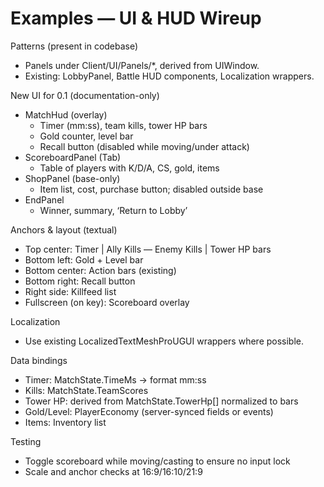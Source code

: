 # Examples — UI & HUD Wireup

Patterns (present in codebase)
- Panels under Client/UI/Panels/*, derived from UIWindow<TScreen>.
- Existing: LobbyPanel, Battle HUD components, Localization wrappers.

New UI for 0.1 (documentation-only)
- MatchHud (overlay)
  - Timer (mm:ss), team kills, tower HP bars
  - Gold counter, level bar
  - Recall button (disabled while moving/under attack)
- ScoreboardPanel (Tab)
  - Table of players with K/D/A, CS, gold, items
- ShopPanel (base-only)
  - Item list, cost, purchase button; disabled outside base
- EndPanel
  - Winner, summary, ‘Return to Lobby’

Anchors & layout (textual)
- Top center: Timer | Ally Kills — Enemy Kills | Tower HP bars
- Bottom left: Gold + Level bar
- Bottom center: Action bars (existing)
- Bottom right: Recall button
- Right side: Killfeed list
- Fullscreen (on key): Scoreboard overlay

Localization
- Use existing LocalizedTextMeshProUGUI wrappers where possible.

Data bindings
- Timer: MatchState.TimeMs → format mm:ss
- Kills: MatchState.TeamScores
- Tower HP: derived from MatchState.TowerHp[] normalized to bars
- Gold/Level: PlayerEconomy (server-synced fields or events)
- Items: Inventory list

Testing
- Toggle scoreboard while moving/casting to ensure no input lock
- Scale and anchor checks at 16:9/16:10/21:9
